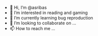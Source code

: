 - 👋 Hi, I’m @asribas
- 👀 I’m interested in reading and gaming
- 🌱 I’m currently learning bug reproduction
- 💞️ I’m looking to collaborate on ...
- 📫 How to reach me ...

<!---
asribas/asribas is a ✨ special ✨ repository because its `README.md` (this file) appears on your GitHub profile.
You can click the Preview link to take a look at your changes.
--->

